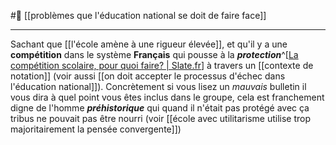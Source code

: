 #🌲  [[problèmes que l'éducation national se doit de faire face]]

---
Sachant que [[l'école amène à une rigueur élevée]], et qu'il y a une **compétition** dans le système **Français** qui pousse à la ***protection***^[[La compétition scolaire, pour quoi faire? | Slate.fr](https://www.slate.fr/story/56713/dagnaud-ecole-competitivite)] à travers un [[contexte de notation]] (voir aussi [[on doit accepter le processus d'échec dans l'éducation national]]). 
Concrètement si vous lisez un *mauvais* bulletin il vous dira à quel point vous êtes inclus dans le groupe, cela est franchement digne de l'homme ***préhistorique*** qui quand il n'était pas protégé avec ça tribus ne pouvait pas être nourri (voir [[école avec utilitarisme utilise trop majoritairement la pensée convergente]])